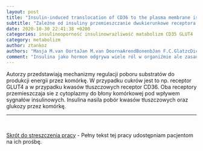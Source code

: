 ```yaml
---
layout: post
title: "Insulin-induced translocation of CD36 to the plasma membrane is reversible and shows similarity to that of GLUT4"
subtitle: "Zależne od insuliny przemieszczanie dwukierunkowe receptora CD36 i podobieństwa do receptora GLUT4"
date: 2020-10-30 22:41:38 +0200
categories: insulinooporność insulinowrażliwość matabolizm CD35 GLUT4
category: metabolizm
author: ztankoz
authors: "Masja M.van OortaJan M.van DoornaArendBonenbJan F.C.GlatzcDick J.van der HorstaKees W.RodenburgaJoost J.F.P.Luikenac"
comment: "Insulina jako hormon odgrywa wiele ról w organiźmie ale zasadniczo związana jest z obrotem energią. W komórkach mięśni będzie nasilać tworzenie glikogenu z glukozy, w komórkach tłuszczowych hamować lipolize i uwalnianie kwasów tłuszczowych z tych komórek. W wątrobie będzie nasilać tworzenie glikogenu i hamować uwalnianie glukozy do krwi."
---
```


Autorzy przedstawiają mechanizmy regulacji poboru substratów do produkcji energii przez komórkę. W przypadku cukrów jest to np. receptor GLUT4 a w przypadku kwasów tłuszczowych receptor CD36. Oba receptory przemieszczaja sie z cytoplazmy do błony komórkowej pod wpływem sygnałów insulinowych. Insulina nasila pobór kwasów tłuszczowych oraz glukozy przez komórkę.

<hr>
<br>

[Skrót do streszczenia pracy](https://www.sciencedirect.com/science/article/abs/pii/S1388198107002296?via%3Dihub) - Pełny tekst tej pracy udostępniam pacjentom na ich prośbę.
